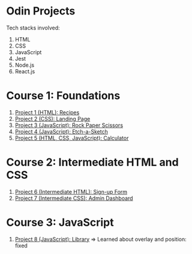# Odin Projects

Tech stacks involved: 
1) HTML
2) CSS 
3) JavaScript 
4) Jest 
5) Node.js 
6) React.js 

# Course 1: Foundations 
1. [Project 1 (HTML): Recipes](https://github.com/zongqiooi/odin-projects/tree/main/odin-recipes)
2. [Project 2 (CSS): Landing Page](https://github.com/zongqiooi/odin-projects/tree/main/odin-landing-page)
3. [Project 3 (JavaScript): Rock Paper Scissors](https://github.com/zongqiooi/odin-projects/tree/main/odin-rock-paper-scissors)
4. [Project 4 (JavaScript): Etch-a-Sketch](https://github.com/zongqiooi/odin-projects/tree/main/odin-etch-a-sketch)
5. [Project 5 (HTML, CSS, JavaScript): Calculator](https://github.com/zongqiooi/odin-projects/tree/main/odin-calculator)
  
# Course 2: Intermediate HTML and CSS
1. [Project 6 (Intermediate HTML): Sign-up Form](https://github.com/zongqiooi/odin-projects/tree/main/odin-sign-up-form)
2. [Project 7 (Intermediate CSS): Admin Dashboard](https://github.com/zongqiooi/odin-projects/tree/main/odin-admin-dashboard)
  
# Course 3: JavaScript 
1. [Project 8 (JavaScript): Library](https://github.com/zongqiooi/odin-projects/tree/main/odin-library) => Learned about overlay and position: fixed


